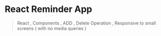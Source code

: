 # React Reminder App
> React , Components , ADD , Delete Operation , Responsive to small screens  ( with no media queries ) 
